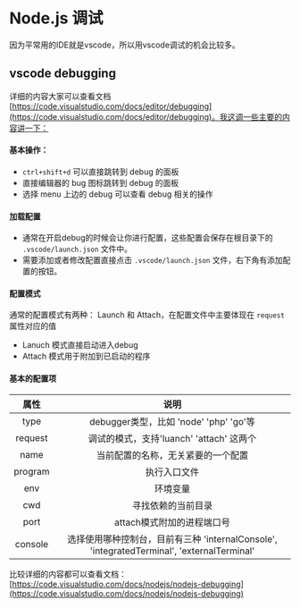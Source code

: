 # Node.js 调试

因为平常用的IDE就是vscode，所以用vscode调试的机会比较多。

## vscode debugging

详细的内容大家可以查看文档 [https://code.visualstudio.com/docs/editor/debugging](https://code.visualstudio.com/docs/editor/debugging)。我这调一些主要的内容讲一下：

#### 基本操作：

* `ctrl+shift+d` 可以直接跳转到 debug 的面板
* 直接编辑器的 bug 图标跳转到 debug 的面板
* 选择 menu 上边的 debug 可以查看 debug 相关的操作

#### 加载配置

* 通常在开启debug的时候会让你进行配置，这些配置会保存在根目录下的 `.vscode/launch.json` 文件中。
* 需要添加或者修改配置直接点击 `.vscode/launch.json` 文件，右下角有添加配置的按钮。

#### 配置模式

通常的配置模式有两种： Launch 和 Attach，在配置文件中主要体现在 `request`属性对应的值

* Lanuch 模式直接启动进入debug
* Attach 模式用于附加到已启动的程序

#### 基本的配置项

| 属性 | 说明 |
| :---: | :---: |
| type | debugger类型，比如 'node' 'php' 'go'等 |
|request|调试的模式，支持'luanch' 'attach' 这两个|
|name|当前配置的名称，无关紧要的一个配置|
|program|执行入口文件|
|env|环境变量|
|cwd|寻找依赖的当前目录|
|port|attach模式附加的进程端口号|
|console|选择使用哪种控制台，目前有三种 'internalConsole', 'integratedTerminal', 'externalTerminal'|

比较详细的内容都可以查看文档：[https://code.visualstudio.com/docs/nodejs/nodejs-debugging](https://code.visualstudio.com/docs/nodejs/nodejs-debugging)